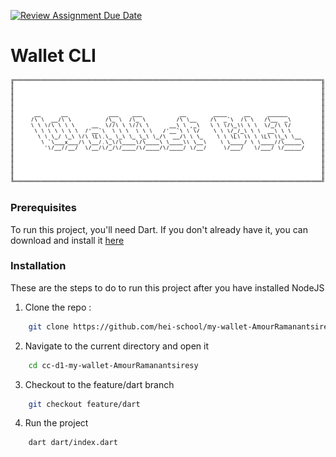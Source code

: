 [![Review Assignment Due Date](https://classroom.github.com/assets/deadline-readme-button-24ddc0f5d75046c5622901739e7c5dd533143b0c8e959d652212380cedb1ea36.svg)](https://classroom.github.com/a/hy8NMZUz)

# Wallet CLI

<img src="assets/wallet-logo.png">

### Prerequisites

To run this project, you'll need Dart.
If you don't already have it, you can download and install it [here](https://dart.dev/get-dart)

### Installation

These are the steps to do to run this project after you have installed NodeJS

1. Clone the repo :

```sh
    git clone https://github.com/hei-school/my-wallet-AmourRamanantsiresy.git
```

2. Navigate to the current directory and open it

```sh
    cd cc-d1-my-wallet-AmourRamanantsiresy
```

3. Checkout to the feature/dart branch

```sh
    git checkout feature/dart
```

4. Run the project

```sh
    dart dart/index.dart
```
